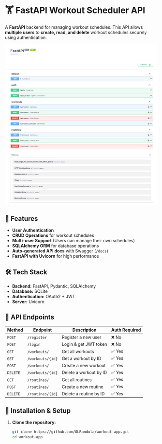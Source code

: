 # 🏋️ FastAPI Workout Scheduler API

A **FastAPI** backend for managing workout schedules. This API allows **multiple users** to **create, read, and delete** workout schedules securely using authentication.

![alt text](swagger.png)


## 🚀 Features

- **User Authentication**  
- **CRUD Operations** for workout schedules  
- **Multi-user Support** (Users can manage their own schedules)  
- **SQLAlchemy ORM** for database operations  
- **Auto-generated API docs** with Swagger (`/docs`)  
- **FastAPI with Uvicorn** for high performance  

## 🛠️ Tech Stack

- **Backend:** FastAPI, Pydantic, SQLAlchemy  
- **Database:** SQLite  
- **Authentication:** OAuth2 + JWT  
- **Server:** Uvicorn  

## 📸 API Endpoints

| Method | Endpoint           | Description               | Auth Required |
|--------|--------------------|---------------------------|--------------|
| `POST` | `/register`        | Register a new user       | ❌ No        |
| `POST` | `/login`           | Login & get JWT token     | ❌ No        |
| `GET`  | `/workouts/`       | Get all workouts          | ✅ Yes       |
| `GET`  | `/workouts/{id}`   | Get a workout by ID       | ✅ Yes       |
| `POST` | `/workouts/`       | Create a new workout      | ✅ Yes       |
|`DELETE`| `/workouts/{id}`   | Delete a workout by ID    | ✅ Yes       |
| `GET`  | `/routines/`       | Get all routines          | ✅ Yes       |
| `POST` | `/routines/`       | Create a new routine      | ✅ Yes       |
|`DELETE`| `/routines/{id}`   | Delete a routine by ID    | ✅ Yes       |

## 🔧 Installation & Setup

1. **Clone the repository:**
   ```sh
   git clone https://github.com/GLRandula/workout-app.git
   cd workout-app
